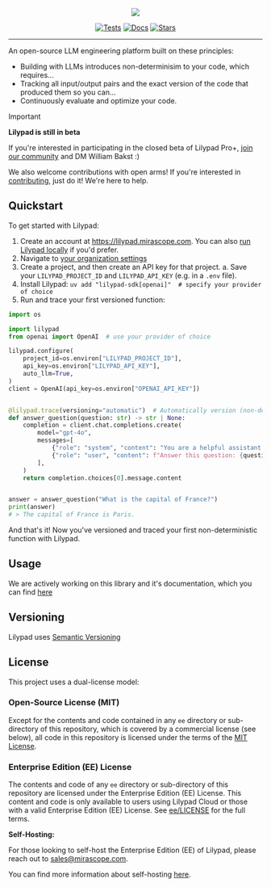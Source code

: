 <p align="center">
    <a href="https://mirascope.com/#lilypad">
        <img src="https://github.com/user-attachments/assets/b3ccb489-792d-4f13-8184-1eeae94e3451" />
    </a>
</p>


<p align="center">
    <a href="https://github.com/Mirascope/lilypad/actions/workflows/tests.yml" target="_blank"><img src="https://github.com/Mirascope/lilypad/actions/workflows/tests.yml/badge.svg?branch=main" alt="Tests"/></a>
    <a href="https://mirascope.com/docs/lilypad" target="_blank"><img src="https://img.shields.io/badge/docs-available-brightgreen" alt="Docs"/></a>
    <a href="https://github.com/Mirascope/lilypad/stargazers" target="_blank"><img src="https://img.shields.io/github/stars/Mirascope/lilypad.svg" alt="Stars"/></a>
</p>

---

An open-source LLM engineering platform built on these principles:

- Building with LLMs introduces non-determinisim to your code, which requires...
- Tracking all input/output pairs and the exact version of the code that produced them so you can...
- Continuously evaluate and optimize your code.

> [!IMPORTANT]
> __Lilypad is still in beta__
>
> If you're interested in participating in the closed beta of Lilypad Pro+, [join our community](https://join.slack.com/t/mirascope-community/shared_invite/zt-2ilqhvmki-FB6LWluInUCkkjYD3oSjNA) and DM William Bakst :)
>
> We also welcome contributions with open arms! If you're interested in [contributing](https://github.com/Mirascope/lilypad/tree/main/CONTRIBUTING.md), just do it! We're here to help.

## Quickstart

To get started with Lilypad:

1. Create an account at <https://lilypad.mirascope.com>. You can also [run Lilypad locally](https://lilypad.so/self-hosting) if you'd prefer.
2. Navigate to [your organization settings](https://lilypad.mirascope.com/settings/org)
3. Create a project, and then create an API key for that project.
    a. Save your `LILYPAD_PROJECT_ID` and `LILYPAD_API_KEY` (e.g. in a `.env` file).
4. Install Lilypad: `uv add "lilypad-sdk[openai]"  # specify your provider of choice`
5. Run and trace your first versioned function:

```python
import os

import lilypad
from openai import OpenAI  # use your provider of choice

lilypad.configure(
    project_id=os.environ["LILYPAD_PROJECT_ID"],
    api_key=os.environ["LILYPAD_API_KEY"],
    auto_llm=True,
)
client = OpenAI(api_key=os.environ["OPENAI_API_KEY"])


@lilypad.trace(versioning="automatic")  # Automatically version (non-deterministic) functions
def answer_question(question: str) -> str | None:
    completion = client.chat.completions.create(
        model="gpt-4o",
        messages=[
            {"role": "system", "content": "You are a helpful assistant."},
            {"role": "user", "content": f"Answer this question: {question}"},
        ],
    )
    return completion.choices[0].message.content


answer = answer_question("What is the capital of France?")
print(answer)
# > The capital of France is Paris.
```

And that's it! Now you've versioned and traced your first non-deterministic function with Lilypad.

## Usage

We are actively working on this library and it's documentation, which you can find [here](https://mirascope.com/docs/lilypad)

## Versioning

Lilypad uses [Semantic Versioning](https://semver.org/)

## License

This project uses a dual-license model:

### Open-Source License (MIT)

Except for the contents and code contained in any `ee` directory or sub-directory of this repository, which is covered by a commercial license (see below), all code in this repository is licensed under the terms of the [MIT License](https://github.com/Mirascope/lilypad/tree/main/LICENSE).

### Enterprise Edition (EE) License

The contents and code of any `ee` directory or sub-directory of this repository are licensed under the Enterprise Edition (EE) License. This content and code is only available to users using Lilypad Cloud or those with a valid Enterprise Edition (EE) License. See [ee/LICENSE](https://github.com/Mirascope/lilypad/tree/main/ee/LICENSE) for the full terms.

__Self-Hosting:__

For those looking to self-host the Enterprise Edition (EE) of Lilypad, please reach out to <sales@mirascope.com>.

You can find more information about self-hosting [here](https://mirascope.com/docs/lilypad/getting-started/self-hosting).
